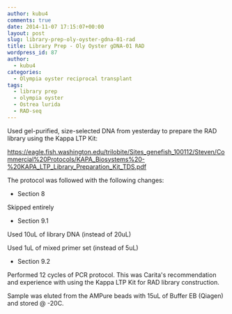 ```yaml
---
author: kubu4
comments: true
date: 2014-11-07 17:15:07+00:00
layout: post
slug: library-prep-oly-oyster-gdna-01-rad
title: Library Prep - Oly Oyster gDNA-01 RAD
wordpress_id: 87
author:
  - kubu4
categories:
  - Olympia oyster reciprocal transplant
tags:
  - library prep
  - olympia oyster
  - Ostrea lurida
  - RAD-seq
---
```


Used gel-purified, size-selected DNA from yesterday to prepare the RAD library using the Kappa LTP Kit:

https://eagle.fish.washington.edu/trilobite/Sites_genefish_100112/Steven/Commercial%20Protocols/KAPA_Biosystems%20-%20KAPA_LTP_Library_Preparation_Kit_TDS.pdf

The protocol was followed with the following changes:

- Section 8

Skipped entirely

- Section 9.1

Used 10uL of library DNA (instead of 20uL)

Used 1uL of mixed primer set (instead of 5uL)

- Section 9.2

Performed 12 cycles of PCR protocol. This was Carita's recommendation and experience with using the Kappa LTP Kit for RAD library construction.

Sample was eluted from the AMPure beads with 15uL of Buffer EB (Qiagen) and stored @ -20C.
